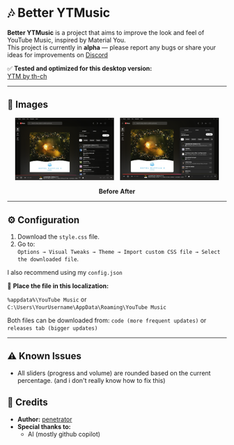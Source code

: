 # 🎶 Better YTMusic


 **Better YTMusic** is a project that aims to improve the look and feel of YouTube Music, inspired by Material You.  
This project is currently in **alpha** — please report any bugs or share your ideas for improvements on [Discord](https://discord.gg/2eCpbXadsC)



✅ **Tested and optimized for this desktop version:**  
[YTM by th-ch](https://github.com/th-ch/youtube-music)

---

## 📸 Images

<p align="center">
  <img src="before.png" width="45%" style="display:inline-block; margin-right:10px;">
  <img src="after.png" width="45%" style="display:inline-block;">
</p>

<p align="center">
  <b>Before</b>
  <b>After</b>
</p>

---

## ⚙️ Configuration

1. Download the `style.css` file.
2. Go to:  
   `Options → Visual Tweaks → Theme → Import custom CSS file → Select the downloaded file`.
   


I also recommend using my `config.json`

📁 **Place the file in this localization:**


`%appdata%\YouTube Music`
or
`C:\Users\YourUsername\AppData\Roaming\YouTube Music`

Both files can be downloaded from:
`code (more frequent updates)`
or 
`releases tab (bigger updates)`

---

## ⚠️ Known Issues

- All sliders (progress and volume) are rounded based on the current percentage. (and i don't really know how to fix this)


## 🙌 Credits

- **Author:** [penetrator](https://github.com/IeFHC233)
- **Special thanks to:**  
  - AI (mostly github copilot)
